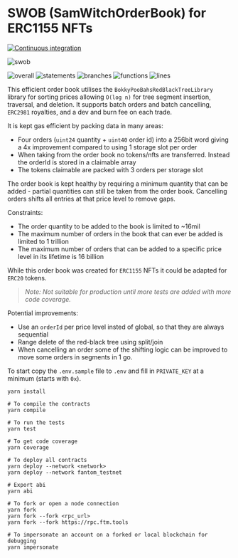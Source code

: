# SWOB (SamWitchOrderBook) for ERC1155 NFTs

[![Continuous integration](https://github.com/PaintSwap/samwitch-orderbook/actions/workflows/main.yml/badge.svg)](https://github.com/PaintSwap/samwitch-orderbook/actions/workflows/main.yml)

![swob](https://github.com/PaintSwap/samwitch-orderbook/assets/84033732/977c060f-e6e7-418f-9d44-1012599f41c6)

![overall](https://img.shields.io/endpoint?url=https://gist.githubusercontent.com/doublesharp/8264fd8eb852ea096bf7ee56a7ab695a/raw/overall.json)
![statements](https://img.shields.io/endpoint?url=https://gist.githubusercontent.com/doublesharp/8264fd8eb852ea096bf7ee56a7ab695a/raw/statements.json)
![branches](https://img.shields.io/endpoint?url=https://gist.githubusercontent.com/doublesharp/8264fd8eb852ea096bf7ee56a7ab695a/raw/branches.json)
![functions](https://img.shields.io/endpoint?url=https://gist.githubusercontent.com/doublesharp/8264fd8eb852ea096bf7ee56a7ab695a/raw/functions.json)
![lines](https://img.shields.io/endpoint?url=https://gist.githubusercontent.com/doublesharp/8264fd8eb852ea096bf7ee56a7ab695a/raw/lines.json)

This efficient order book utilises the `BokkyPooBahsRedBlackTreeLibrary` library for sorting prices allowing `O(log n)` for tree segment insertion, traversal, and deletion. It supports batch orders and batch cancelling, `ERC2981` royalties, and a dev and burn fee on each trade.

It is kept gas efficient by packing data in many areas:

- Four orders (`uint24` quantity + `uint40` order id) into a 256bit word giving a 4x improvement compared to using 1 storage slot per order
- When taking from the order book no tokens/nfts are transferred. Instead the orderId is stored in a claimable array
- The tokens claimable are packed with 3 orders per storage slot

The order book is kept healthy by requiring a minimum quantity that can be added - partial quantities can still be taken from the order book. Cancelling orders shifts all entries at that price level to remove gaps.

Constraints:

- The order quantity to be added to the book is limited to ~16mil
- The maximum number of orders in the book that can ever be added is limited to 1 trillion
- The maximum number of orders that can be added to a specific price level in its lifetime is 16 billion

While this order book was created for `ERC1155` NFTs it could be adapted for `ERC20` tokens.

> _Note: Not suitable for production until more tests are added with more code coverage._

Potential improvements:

- Use an `orderId` per price level insted of global, so that they are always sequential
- Range delete of the red-black tree using split/join
- When cancelling an order some of the shifting logic can be improved to move some orders in segments in 1 go.

To start copy the `.env.sample` file to `.env` and fill in `PRIVATE_KEY` at a minimum (starts with `0x`).

```shell
yarn install

# To compile the contracts
yarn compile

# To run the tests
yarn test

# To get code coverage
yarn coverage

# To deploy all contracts
yarn deploy --network <network>
yarn deploy --network fantom_testnet

# Export abi
yarn abi

# To fork or open a node connection
yarn fork
yarn fork --fork <rpc_url>
yarn fork --fork https://rpc.ftm.tools

# To impersonate an account on a forked or local blockchain for debugging
yarn impersonate
```
